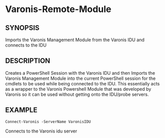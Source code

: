 # Varonis-Remote-Module

## SYNOPSIS

Imports the Varonis Management Module from the Varonis IDU and connects to the IDU
 

## DESCRIPTION
Creates a PowerShell Session with the Varonis IDU and then Imports the Varonis Management Module into the current PowerShell session for the cmdlets to be used while being connected to the IDU. This essentially acts as a wrapper to the Varonis Powershell Module that was developed by Varonis so it can be used without getting onto the IDU/probe servers.
 
## EXAMPLE
`Connect-Varonis -ServerName VaronisIDU`

Connects to the Varonis idu server
